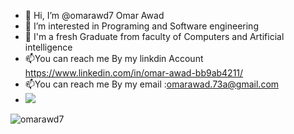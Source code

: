 - 👋 Hi, I’m @omarawd7 Omar Awad 
- 👀 I’m interested in Programing and Software engineering 
- 🌱 I'm a fresh Graduate from faculty of Computers and Artificial intelligence 
- 📫You can reach me By my linkdin Account https://www.linkedin.com/in/omar-awad-bb9ab4211/ 
- 📫You can reach me By my email :omarawad.73a@gmail.com
- ![](https://komarev.com/ghpvc/?username=omarawd7&color=orange&style=for-the-badge)
 <!--- omarawd7/omarawd7 is a ✨ special ✨ repository because its `README.md` (this file) appears on your GitHub profile.---> 




<p><img align="center" src="https://github-readme-streak-stats.herokuapp.com/?user=omarawd7&" alt="omarawd7" /></p>
